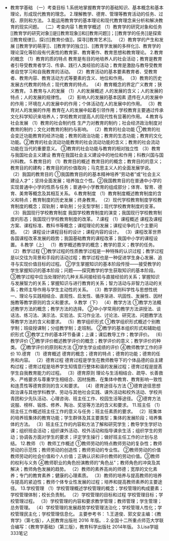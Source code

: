 - 教育学基础
  （一）考查目标
  1.系统地掌握教育学的基础知识、基本概念和基本理论，形成现代教育的理念。
  2.理解教学、德育、管理等教育活动的任务、过程、原则和方法。
  3.能运用教育学的基本理论和现代教育理念来分析和解决教育的现实问题。
  （二）考查内容
  1.教育学概述
  （1）教育学的研究对象和任务
  [[教育学的研究对象]]是[[教育现象]]和[[教育问题]]；[[教育学的任务]]是探索[[教育规律]]，探讨[[教育价值]]，探寻[[教育艺术]]。
  （2）教育学的产生和发展
  [[教育学的萌芽]]、[[教育学的独立]]、[[教育学发展的多样化]]、教育学的理论深化等阶段有代表性的教育家、教育著作、教育思想和教育理论。
  2.教育的概念
  （1）教育的质的特点
  教育是有目的地培养人的社会活动；教育是教育者引导受教育者学习、传承、践行人类经验的活动；教育是激励与教导受教育者自觉学习和自我教育的活动。
  （2）教育活动的基本要素教育者、受教育者、教育内容、教育活动方式等要素的含义、地位和作用。
  （3）教育的历史发展古代教育的特点；现代教育的特点。
  （4）教育概念的界定广义教育；狭义教育。
  3.教育与人的发展
  （1）人的发展概述
  人的发展的含义；人的发展的特点；人的发展的规律性。
  （2）影响人的发展的基本因素
  遗传在人的发展中的作用；环境在人的发展中的作用；个体活动在人的发展中的作用。
  （3）教育对人的发展的作用
  教育在人的发展中起着引领作用；学校教育主要通过传承文化科学知识来培养人；学校教育对提高人的现代性有显著的作用。
  4.教育与社会发展
  （1）教育的社会制约性
  生产力对教育的制约；社会经济政治制度对教育的制约；文化对教育的制约与影响。
  （2）教育的社会功能
  ①教育的社会变迁功能教育的经济功能；教育的政治功能；教育的生态功能；教育的文化功能。②教育的社会流动功能教育的社会流动功能的含义；教育的社会流动功能在当代的重要意义。
  ③教育的社会功能与教育的相对独立性
  （3）教育与我国社会主义建设
  教育在我国社会主义建设中的地位和作用；科教兴国与国兴科教。
  5.教育目的
  （1）教育目的概述
  教育目的的概念；教育目的的意义；教育目的的建构；教育目的的价值取向；马克思主义人的全面发展学说。
  （2）我国的教育目的
  ①我国教育目的的基本精神培养“劳动者”或“社会主义建设人才”；坚持全面发展；培养独立个性。②我国教育目的在普通中小学的实现普通中小学的性质与任务；普通中小学教育的组成部分；体育、智育、德育、美育等概念及其相互关系。
  6.教育制度
  （1）教育制度概述教育制度的含义和特点；教育制度的历史发展；终身教育。
  （2）现代学校教育制度学校教育制度的概念；双轨制；单轨制；分支型学制；现代学校教育制度的变革。
  （3）我国现行学校教育制度
  我国学校教育制度的演变；我国现行学校教育制度的形态；我国现行学校教育制度的改革。
  7.课程
  （1）课程概述
  课程及课程方案、课程标准、教科书等概念；课程理论的发展；课程论争的几个主要问题。
  （2）课程设计课程目标的设计；课程内容的设计。
  （3）课程改革世界各国课程改革发展的趋势；我国基础教育的课程改革；我国中小学的课程设置。
  8.教学（上）
  （1）教学概述教学的概念；教学的意义；教学的任务。
  （2）教学过程
  ①教学过程的性质教学过程是一种特殊的认识过程；教学过程是以交往为背景和手段的活动过程；教学过程也是一种促进学生身心发展、追寻与实现价值目标的过程。
  ②学生掌握知识的基本阶段传授——接受教学的学生掌握知识的基本阶段；问题——探究教学的学生获取知识的基本阶段。
  ③教学过程中应当处理好的几种关系间接经验与直接经验的关系；掌握知识与发展智力的关系；掌握知识与进行教育的关系；智力活动与非智力活动的关系；教师主导作用与学生主动性的关系。
  （3）教学原则科学性与思想性统一、理论与实践相结合、直观性、启发性、循序渐进、巩固性、发展性、因材施教等教学原则的含义和要求。
  9.教学（下）
  （4）教学方法
  ①教学方法概述教学方法的概念；教学方法的选择。
  ②中小学常用的教学方法讲授法、谈话法、练习法、演示法、实验法、实习作业法、讨论法、研究法、问题教学法等教学方法的含义和要求。
  （5）教学组织形式
  ①教学组织形式概述个别教学制；班级授课制；分组教学制；走班制。
  ②教学的基本组织形式和辅助组织形式
  ③教学工作的基本环节备课；上课；课后教导工作；教学评价。
  （6）教学评价
  ①教学评价概述教学评价的概念；教学评价的意义；教学评价的种类。
  ②教学评价的原则和方法
  ③学生学业成绩的评价
  ④教师教学工作的评价
  10.德育
  （1）德育概述
  德育的概念；德育的特点；德育的功能；德育的任务和内容。
  （2）德育过程
  德育过程是学生在教师教导下的个体品德的自主建构过程；德育过程是培养学生知情意行整体和谐的发展过程；德育过程是提髙学生自我教育能力的过程。
  （3）德育原则
  理论与生活相结合、疏导、长善救失、严格要求与尊重学生相结合、因材施教、在集体中教育、教育影响一致性和连贯性等德育原则的含义和要求。
  （4）德育途径与方法
  ①德育途径思想政治课与其他学科教学、劳动与其他社会实践、课外活动和校外活动、学校共青团和少先队活动、心理咨询、班主任工作、校园生活等途径。
  ②德育方法说服、榜样、锻炼、修养、陶冶、奖惩等方法的含义和要求。
  11.班主任
  （1）班主任工作概述班主任工作的意义与任务；班主任素质的要求。
  （2）班集体的培养班集体的教育功能；学生群体及其主要类型；集体的发展阶段；培养集体的方法。
  （3）班主任工作的内容和方法了解和研究学生；教导学生学好功课；组织班会活动；组织课外活动、校外活动和指导课余生活；组织学生的劳动；协调各方面对学生的要求；评定学生操行；做好班主任工作的计划与总结。
  12.教师
  （1）教师工作概述
  ①教师劳动的特点教师劳动的复杂性；教师劳动的示范性；教师劳动的创造性；教师劳动的专业性。
  ②教师劳动的价值教师劳动的社会价值和个人价值；正确认识和评价教师的劳动价值。③教师的权利与义务
  ④教师职业的角色扮演教师的“角色丛”；教师角色的冲突及其解决；教师角色发展的趋势。
  （2）教师的素养高尚的师德；宽厚的文化素养；专门的教育素养；健康的心理素质。
  （3）教师的培养与提高教师的培养与提高的紧迫性；教师个体专业性发展的过程；培养和提高教师素养的主要途径。
  13.学校管理
  （1）学校管理概述学校管理的概念；学校管理的构成要素；学校管理体制；校长负责制。
  （2）学校管理的目标和过程
  学校管理目标；学校管理过程。
  （3）学校管理的内容和要求教学管理；教师管理；学生管理；总务管理。
  （4）学校管理的发展趋势学校管理法治化；学校管理人性化；学校管理民主化；学校管理信息化。
  主要参考书：
  1.王道俊、郭文安主编：《教育学》（第七版），人民教育出版社 2016 年版。.
  2.全国十二所重点师范大学联合编写：《教育学基础》（第三版），教育科学出版社 2014年版。
  3.Lisa学姐333笔记